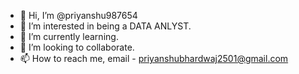 - 👋 Hi, I’m @priyanshu987654
- 👀 I’m interested in being a DATA ANLYST.
- 🌱 I’m currently learning.
- 💞️ I’m looking to collaborate.
- 📫 How to reach me, email - priyanshubhardwaj2501@gmail.com

<!---
priyanshu987654/priyanshu987654 is a ✨ special ✨ repository because its `README.md` (this file) appears on your GitHub profile.
You can click the Preview link to take a look at your changes.
--->
